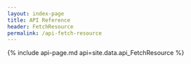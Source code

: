 ```yaml
---
layout: index-page
title: API Reference
header: FetchResource
permalink: /api-fetch-resource
---
```


{%
  include api-page.md
  api=site.data.api_FetchResource
%}
